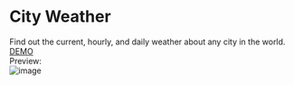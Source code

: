 # City Weather  
Find out the current, hourly, and daily weather about any city in the world.  
[DEMO](https://danieltran0.github.io/City_Weather/)  
Preview:  
![image](https://user-images.githubusercontent.com/76408883/110226316-1d922300-7ebc-11eb-9cba-46b08e1a01f3.png)
